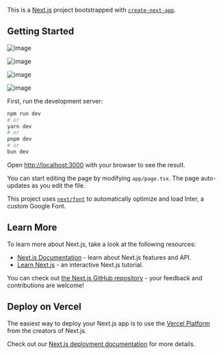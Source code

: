 This is a [Next.js](https://nextjs.org/) project bootstrapped with [`create-next-app`](https://github.com/vercel/next.js/tree/canary/packages/create-next-app).

## Getting Started


![image](https://github.com/lMelkorl/tyreai/assets/71590619/2983dd43-b25a-4bc0-86fe-a781ad930cd3)

![image](https://github.com/lMelkorl/tyreai/assets/71590619/fffefa92-5332-4569-9c73-4e46ed79467f)

![image](https://github.com/lMelkorl/tyreai/assets/71590619/abc0c0d7-f609-46e4-828e-f68ec63a7e1b)

![image](https://github.com/lMelkorl/tyreai/assets/71590619/5ab4aa1e-c146-49fd-8662-264052c9703c)

First, run the development server:

```bash
npm run dev
# or
yarn dev
# or
pnpm dev
# or
bun dev
```

Open [http://localhost:3000](http://localhost:3000) with your browser to see the result.

You can start editing the page by modifying `app/page.tsx`. The page auto-updates as you edit the file.

This project uses [`next/font`](https://nextjs.org/docs/basic-features/font-optimization) to automatically optimize and load Inter, a custom Google Font.

## Learn More

To learn more about Next.js, take a look at the following resources:

- [Next.js Documentation](https://nextjs.org/docs) - learn about Next.js features and API.
- [Learn Next.js](https://nextjs.org/learn) - an interactive Next.js tutorial.

You can check out [the Next.js GitHub repository](https://github.com/vercel/next.js/) - your feedback and contributions are welcome!

## Deploy on Vercel

The easiest way to deploy your Next.js app is to use the [Vercel Platform](https://vercel.com/new?utm_medium=default-template&filter=next.js&utm_source=create-next-app&utm_campaign=create-next-app-readme) from the creators of Next.js.

Check out our [Next.js deployment documentation](https://nextjs.org/docs/deployment) for more details.
